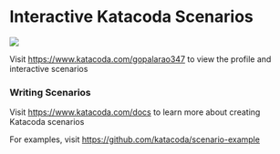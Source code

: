 # Interactive Katacoda Scenarios

[![](http://shields.katacoda.com/katacoda/gopalarao347/count.svg)](https://www.katacoda.com/gopalarao347 "Get your profile on Katacoda.com")

Visit https://www.katacoda.com/gopalarao347 to view the profile and interactive scenarios

### Writing Scenarios
Visit https://www.katacoda.com/docs to learn more about creating Katacoda scenarios

For examples, visit https://github.com/katacoda/scenario-example
